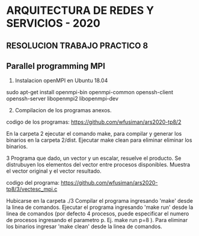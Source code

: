 # ARQUITECTURA DE REDES Y SERVICIOS - 2020 
## RESOLUCION TRABAJO PRACTICO 8
## Parallel programming MPI

1. Instalacion openMPI en Ubuntu 18.04

sudo apt-get install openmpi-bin openmpi-common openssh-client openssh-server libopenmpi2 libopenmpi-dev

2. Compilacion de los programas anexos.

codigo de los programas: https://github.com/wfusiman/ars2020-tp8/2

En la carpeta 2 ejecutar el comando make, para compilar y generar los binarios en la carpeta 2/dist.
Ejecutar make clean para eliminar eliminar los binarios.

3 Programa que dado, un vector y un escalar, resuelve el producto. 
Se distrubuyen los elementos del vector entre procesos disponibles.
Muestra el vector original y el vector resultado.

codigo del  programa: https://github.com/wfusiman/ars2020-tp8/3/vectesc_mpi.c


Hubicarse en la carpeta ./3
Compilar el programa ingresando 'make' desde la linea de comandos.
Ejecutar el programa ingresando 'make run' desde la linea de comandos (por defecto 4 procesos, puede especificar el numero de procesos ingresando el parametro p. Ej. make run p=8 ).
Para eliminar los binarios ingresar 'make clean' desde la linea de comandos.
